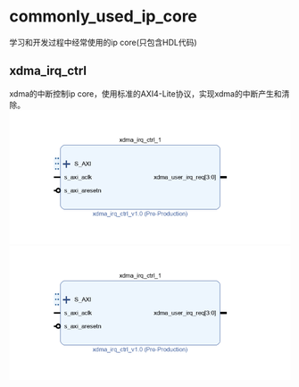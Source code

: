 # commonly_used_ip_core
学习和开发过程中经常使用的ip core(只包含HDL代码)
## xdma_irq_ctrl
xdma的中断控制ip core，使用标准的AXI4-Lite协议，实现xdma的中断产生和清除。<br>
![bd](https://github.com/XiaogegeChen/commonly_used_ip_core/blob/master/xdma_irq_ctrl/pic/bd.png)<br>
![sys_bd](https://github.com/XiaogegeChen/commonly_used_ip_core/blob/master/xdma_irq_ctrl/pic/bd.png)